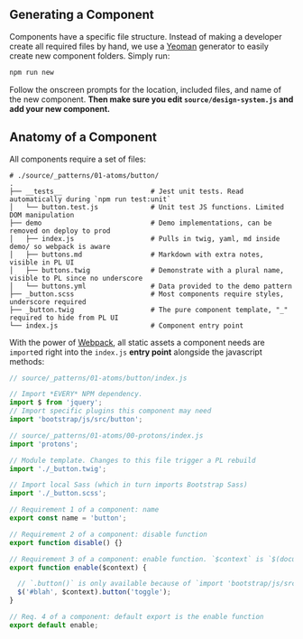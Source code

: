 ## Generating a Component

Components have a specific file structure. Instead of making a developer create all required files by hand, we use a [Yeoman](http://yeoman.io/) generator to easily create new component folders. Simply run:

```bash
npm run new
```

Follow the onscreen prompts for the location, included files, and name of the new component. **Then make sure you edit `source/design-system.js` and add your new component.**

## Anatomy of a Component

All components require a set of files:

    # ./source/_patterns/01-atoms/button/
    .
    ├── __tests__                      # Jest unit tests. Read automatically during `npm run test:unit`
    │   └── button.test.js             # Unit test JS functions. Limited DOM manipulation
    ├── demo                           # Demo implementations, can be removed on deploy to prod
    │   ├── index.js                   # Pulls in twig, yaml, md inside demo/ so webpack is aware
    │   ├── buttons.md                 # Markdown with extra notes, visible in PL UI
    │   ├── buttons.twig               # Demonstrate with a plural name, visible to PL since no underscore
    │   └── buttons.yml                # Data provided to the demo pattern
    ├── _button.scss                   # Most components require styles, underscore required
    ├── _button.twig                   # The pure component template, "_" required to hide from PL UI
    └── index.js                       # Component entry point

With the power of [Webpack](https://webpack.js.org/), all static assets a component needs are `import`ed right into the `index.js` **entry point** alongside the javascript methods:

```javascript
// source/_patterns/01-atoms/button/index.js

// Import *EVERY* NPM dependency.
import $ from 'jquery';
// Import specific plugins this component may need
import 'bootstrap/js/src/button';

// source/_patterns/01-atoms/00-protons/index.js
import 'protons';

// Module template. Changes to this file trigger a PL rebuild
import './_button.twig';

// Import local Sass (which in turn imports Bootstrap Sass)
import './_button.scss';

// Requirement 1 of a component: name
export const name = 'button';

// Requirement 2 of a component: disable function
export function disable() {}

// Requirement 3 of a component: enable function. `$context` is `$(document)` in PL, and `context` in Drupal
export function enable($context) {

  // `.button()` is only available because of `import 'bootstrap/js/src/button';` above
  $('#blah', $context).button('toggle');
}

// Req. 4 of a component: default export is the enable function
export default enable;
```

